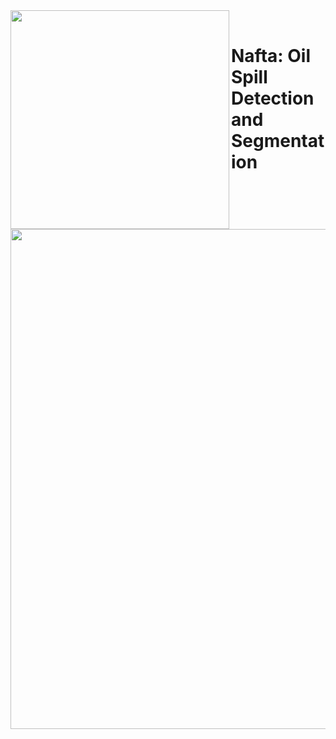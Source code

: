 <img align="left" width="350px" src="https://github.com/zahraghorbani/nafta/blob/main/NAFTA_Logo.jpg" />

<br>

# Nafta: Oil Spill Detection and Segmentation

<br>

<img align="left" width="800px" src="https://github.com/zahraghorbani/nafta/blob/main/Summary.PNG" />












